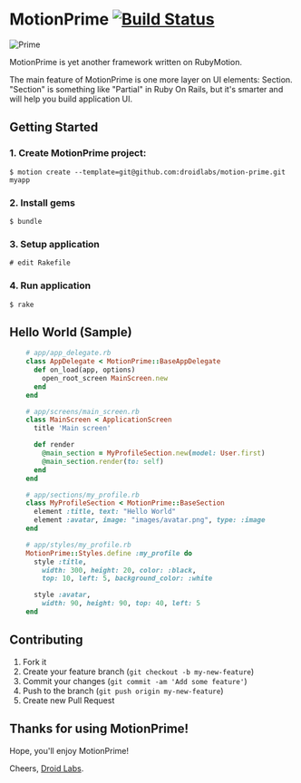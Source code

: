 # MotionPrime [![Build Status](https://travis-ci.org/droidlabs/motion-prime.png)](https://travis-ci.org/droidlabs/motion-prime)

![Prime](https://s3-us-west-2.amazonaws.com/webmate/assets/prime.jpg)

MotionPrime is yet another framework written on RubyMotion.

The main feature of MotionPrime is one more layer on UI elements: Section.
"Section" is something like "Partial" in Ruby On Rails, but it's smarter and will help you build application UI.

## Getting Started

### 1. Create MotionPrime project:

    $ motion create --template=git@github.com:droidlabs/motion-prime.git myapp

### 2. Install gems

    $ bundle

### 3. Setup application

    # edit Rakefile

### 4. Run application

    $ rake

## Hello World (Sample)
```ruby
    # app/app_delegate.rb
    class AppDelegate < MotionPrime::BaseAppDelegate
      def on_load(app, options)
        open_root_screen MainScreen.new
      end
    end

    # app/screens/main_screen.rb
    class MainScreen < ApplicationScreen
      title 'Main screen'

      def render
        @main_section = MyProfileSection.new(model: User.first)
        @main_section.render(to: self)
      end
    end

    # app/sections/my_profile.rb
    class MyProfileSection < MotionPrime::BaseSection
      element :title, text: "Hello World"
      element :avatar, image: "images/avatar.png", type: :image
    end

    # app/styles/my_profile.rb
    MotionPrime::Styles.define :my_profile do
      style :title,
        width: 300, height: 20, color: :black,
        top: 10, left: 5, background_color: :white

      style :avatar,
        width: 90, height: 90, top: 40, left: 5
    end
```

## Contributing

1. Fork it
2. Create your feature branch (`git checkout -b my-new-feature`)
3. Commit your changes (`git commit -am 'Add some feature'`)
4. Push to the branch (`git push origin my-new-feature`)
5. Create new Pull Request

## Thanks for using MotionPrime!

Hope, you'll enjoy MotionPrime!

Cheers, [Droid Labs](http://droidlabs.pro).
